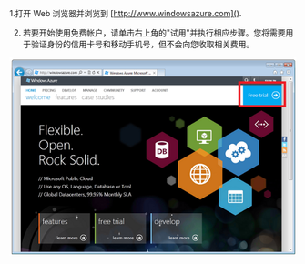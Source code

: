 1.打开 Web 浏览器并浏览到 [http://www.windowsazure.com]().

2. 若要开始使用免费帐户，请单击右上角的"试用"并执行相应步骤。您将需要用于验证身份的信用卡号和移动手机号，但不会向您收取相关费用。

 ![Azure WEB 应用][0]


[0]: ./media/create-azure-account/freetrialonwindowsazurehomepage.png
 
<!--HONumber=41-->
